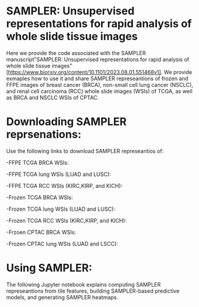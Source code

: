 # SAMPLER: Unsupervised representations for rapid analysis of whole slide tissue images
Here we provide the code associated with the SAMPLER manuscript"SAMPLER: Unsupervised representations for rapid analysis of whole slide tissue images" [https://www.biorxiv.org/content/10.1101/2023.08.01.551468v1]. We provide exmaples how to use it and share SAMPLER represeantions of frozen and FFPE images of breast cancer (BRCA), non-small cell lung cancer (NSCLC), and renal cell carcinoma (RCC) whole slide images (WSIs) of TCGA, as well as BRCA and NSCLC WSIs of CPTAC.

# Downloading SAMPLER reprsenations:
Use the following links to download SAMPLER represeantios of:

-FFPE TCGA BRCA WSIs:

-FFPE TCGA lung WSIs (LUAD and LUSC):

-FFPE TCGA RCC WSIs (KIRC,KIRP, and KICH):

-Frozen TCGA BRCA WSIs:

-Frozen TCGA lung WSIs (LUAD and LUSC):

-Frozen TCGA RCC WSIs (KIRC,KIRP, and KICH):

-Frzoen CPTAC BRCA WSIs:

-Frozen CPTAC lung WSIs (LUAD and LSCC):


# Using SAMPLER:
The following Jupyter notebook explains computing SAMPLER represeantions from tile features, building SAMPLER-based predictive models, and generating SAMPLER heatmaps.

